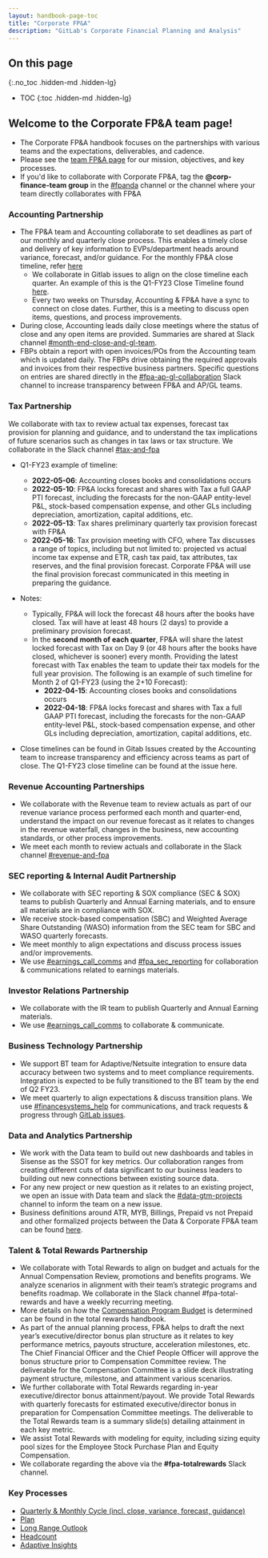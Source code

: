 ```yaml
---
layout: handbook-page-toc
title: "Corporate FP&A"
description: "GitLab's Corporate Financial Planning and Analysis"
---
```


## On this page
{:.no_toc .hidden-md .hidden-lg}

- TOC
{:toc .hidden-md .hidden-lg}

## Welcome to the Corporate FP&A team page!
- The Corporate FP&A handbook focuses on the partnerships with various teams and the expectations, deliverables, and cadence.
- Please see the [team FP&A page](/finance/financial-planning-and-analysis) for our mission, objectives, and key processes.
- If you'd like to collaborate with Corporate FP&A, tag the **@corp-finance-team group** in the [#fpanda](https://gitlab.slack.com/archives/CLT54CDFE) channel or the channel where your team directly collaborates with FP&A

### Accounting Partnership
- The FP&A team and Accounting collaborate to set deadlines as part of our monthly and quarterly close process. This enables a timely close and delivery of key information to  EVPs/department heads around variance, forecast, and/or guidance. For the monthly FP&A close timeline, refer [here](https://about.gitlab.com/handbook/finance/financial-planning-and-analysis/#monthly-fpa-close-timeline)
	- We collaborate in Gitlab issues to align on the close timeline each quarter. An example of this is the Q1-FY23 Close Timeline found [here](https://gitlab.com/gitlab-com/Finance-Division/accounting-team/accounting-project/-/issues/371).  
	- Every two weeks on Thursday, Accounting & FP&A have a sync to connect on close dates. Further, this is a meeting to discuss open items, questions, and process improvements.
- During close, Accounting leads daily close meetings where the status of close and any open items are provided. Summaries are shared at Slack channel [#month-end-close-and-gl-team](https://gitlab.slack.com/archives/C02JHRNENE7).
- FBPs obtain a report with open invoices/POs from the Accounting team which is updated daily. The FBPs drive obtaining the required approvals and invoices from their respective business partners. Specific questions on entries are shared directly in the [#fpa-ap-gl-collaboration](https://gitlab.slack.com/archives/C017VQ3G7V4) Slack channel to increase transparency between FP&A and AP/GL teams.

### Tax Partnership
We collaborate with tax to review actual tax expenses, forecast tax provision for planning and guidance, and to understand the tax implications of future scenarios such as changes in tax laws or tax structure. We collaborate in the Slack channel [#tax-and-fpa](https://gitlab.slack.com/archives/G01NBBBS6MT)

- Q1-FY23 example of timeline:

	- **2022-05-06**: Accounting closes books and consolidations occurs
	- **2022-05-10**: FP&A locks forecast and shares with Tax a full GAAP PTI forecast, including the forecasts for the non-GAAP entity-level P&L, stock-based compensation expense, and other GLs including depreciation, amortization, capital additions, etc.
	- **2022-05-13**: Tax shares preliminary quarterly tax provision forecast with FP&A
	- **2022-05-16**: Tax provision meeting with CFO, where Tax discusses a range of topics, including but not limited to: projected vs actual income tax expense and ETR, cash tax paid, tax attributes, tax reserves, and the final provision forecast. Corporate FP&A will use the final provision forecast communicated in this meeting in preparing the guidance.

- Notes: 

	- Typically, FP&A will lock the forecast 48 hours after the books have closed. Tax will have at least 48 hours (2 days) to provide a preliminary provision forecast.
	- In the **second month of each quarter**, FP&A will share the latest locked forecast with Tax on Day 9 (or 48 hours after the books have closed, whichever is sooner) every month. Providing the latest forecast with Tax enables the team to update their tax models for the full year provision. The following is an example of such timeline for Month 2 of Q1-FY23 (using the 2+10 Forecast): 
		- **2022-04-15**: Accounting closes books and consolidations occurs
		- **2022-04-18**: FP&A locks forecast and shares with Tax a full GAAP PTI forecast, including the forecasts for the non-GAAP entity-level P&L, stock-based compensation expense, and other GLs including depreciation, amortization, capital additions, etc.
- Close timelines can be found in Gitab Issues created by the Accounting team to increase transparency and efficiency across teams as part of close. The Q1-FY23 close timeline can be found at the issue here.

### Revenue Accounting Partnerships
- We collaborate with the Revenue team to review actuals as part of our revenue variance process performed each month and quarter-end, understand the impact on our revenue forecast as it relates to changes in the revenue waterfall, changes in the business, new accounting standards, or other process improvements.
- We meet each month to review actuals and collaborate in the Slack channel [#revenue-and-fpa](https://gitlab.slack.com/archives/C023FA20RNG)

### SEC reporting & Internal Audit Partnership
- We collaborate with SEC reporting & SOX compliance (SEC & SOX) teams to publish Quarterly and Annual Earning materials, and to ensure all materials are in compliance with SOX. 
- We receive stock-based compensation (SBC) and Weighted Average Share Outstanding (WASO) information from the SEC team for SBC and WASO quarterly forecasts.
- We meet monthly to align expectations and discuss process issues and/or improvements. 
- We use [#earnings_call_comms](https://slack.com/app_redirect?channel=C02K1RD8TAR) and [#fpa_sec_reporting](https://gitlab.slack.com/archives/C02C9DF6SMB) for collaboration & communications related to earnings materials.

### Investor Relations Partnership
- We collaborate with the IR team to publish Quarterly and Annual Earning materials.
- We use [#earnings_call_comms](https://slack.com/app_redirect?channel=C02K1RD8TAR) to collaborate & communicate.

### Business Technology Partnership
- We support BT team for Adaptive/Netsuite integration to ensure data accuracy between two systems and to meet compliance requirements. Integration is expected to be fully transitioned to the BT team by the end of Q2 FY23.
- We meet quarterly to align expectations & discuss transition plans. We use [#financesystems_help](https://slack.com/app_redirect?channel=C013MP2SY49) for communications, and track requests & progress through [GitLab issues](https://gitlab.com/gitlab-com/business-ops/financeops/finance-systems/-/issues/new).

### Data and Analytics Partnership
- We work with the Data team to build out new dashboards and tables in Sisense as the SSOT for key metrics. Our collaboration ranges from creating different cuts of data significant to our business leaders to building out new connections between existing source data.
- For any new project or new question as it relates to an existing project, we open an issue with Data team and slack the [#data-gtm-projects](https://gitlab.slack.com/archives/C01A2DWTL4A) channel to inform the team on a new issue.
- Business definitions around ATR, MYB, Billings, Prepaid vs not Prepaid and other formalized projects between the Data & Corporate FP&A team can be found [here](https://docs.google.com/document/d/1whUxuiJesV-crX59uuHwTeDKksBShmwOYTXkrfd2YuU/edit#heading=h.pukbsdanu7fs).

### Talent & Total Rewards Partnership
- We collaborate with Total Rewards to align on budget and actuals for the Annual Compensation Review, promotions and benefits programs. We analyze scenarios in alignment with their team’s strategic programs and benefits roadmap.  We collaborate in the Slack channel #fpa-total-rewards and have a weekly recurring meeting. 
- More details on how the [Compensation Program Budget](https://about.gitlab.com/handbook/total-rewards/compensation/compensation-review-cycle/#compensation-program-budget) is determined can be found in the total rewards handbook. 
- As part of the annual planning process, FP&A helps to draft the next year’s executive/director bonus plan structure as it relates to key performance metrics, payouts structure, acceleration milestones, etc. The Chief Financial Officer and the Chief People Officer will approve the bonus structure prior to Compensation Committee review. The deliverable for the Compensation Committee is a slide deck illustrating payment structure, milestone, and attainment various scenarios.
- We further collaborate with Total Rewards regarding in-year executive/director bonus attainment/payout. We provide Total Rewards with quarterly forecasts for estimated executive/director bonus in preparation for Compensation Committee meetings. The deliverable to the Total Rewards team is a summary slide(s) detailing attainment in each key metric.
- We assist Total Rewards with modeling for equity, including sizing equity pool sizes for the Employee Stock Purchase Plan and Equity Compensation.
- We collaborate regarding the above via the **#fpa-totalrewards** Slack channel.

### Key Processes
- [Quarterly & Monthly Cycle (incl. close, variance, forecast, guidance)](https://about.gitlab.com/handbook/finance/financial-planning-and-analysis/#quarterly--monthly-cycle-incl-close-variance-forecast-guidance)
- [Plan](https://about.gitlab.com/handbook/finance/financial-planning-and-analysis/#plan)
- [Long Range Outlook](https://about.gitlab.com/handbook/finance/financial-planning-and-analysis/#long-range-outlook)
- [Headcount](https://about.gitlab.com/handbook/finance/financial-planning-and-analysis/#headcount-and-the-talent-acquisition-single-source-of-truth)
- [Adaptive Insights](https://about.gitlab.com/handbook/finance/financial-planning-and-analysis/#adaptive-planning)
